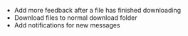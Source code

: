 - Add more feedback after a file has finished downloading
- Download files to normal download folder
- Add notifications for new messages
